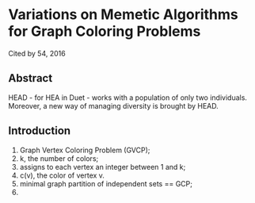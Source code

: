 # Variations on Memetic Algorithms for Graph Coloring Problems
Cited by 54, 2016

## Abstract
HEAD - for HEA in Duet - works with a population of only two individuals. Moreover, a new way of managing diversity is brought by HEAD.

## Introduction
1. Graph Vertex Coloring Problem (GVCP); 
2. k, the number of colors; 
3. assigns to each vertex an integer between 1 and k; 
4. c(v), the color of vertex v.
5. minimal graph partition of independent sets == GCP; 
6. 





